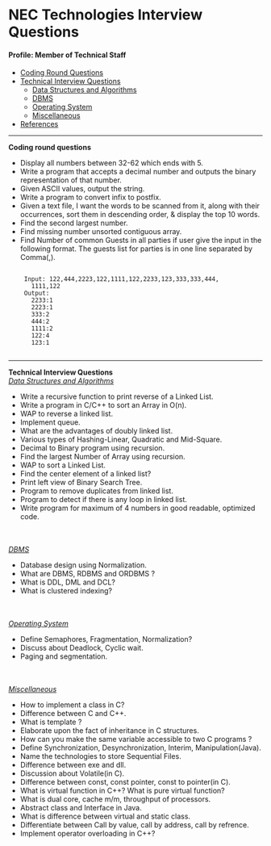 # NEC Technologies Interview Questions
#### Profile: Member of Technical Staff
* [Coding Round Questions](#coding)
* [Technical Interview Questions](#tech)
   * [Data Structures and Algorithms](#dsalg)
   * [DBMS](#dbms)
   * [Operating System](#os)
   * [Miscellaneous](#misc)
* [References](#ref)
____
<b name="coding">Coding round questions</b><br/>
- Display all numbers between 32-62 which ends with 5.
- Write a program that accepts a decimal number and outputs the binary representation of that number.
- Given ASCII values, output the string. 
- Write a program to convert infix to postfix.
- Given a text file, I want the words to be scanned from it, along with their occurrences, sort them in descending order, & display the top 10 words.
- Find the second largest number.
- Find missing number unsorted contiguous array.
- Find Number of common Guests in all parties if user give the input in the following format.
The guests list for parties is in one line separated by Comma(,).
     ```
     
      Input: 122,444,2223,122,1111,122,2233,123,333,333,444,
        1111,122
      Output:
        2233:1
        2223:1
        333:2
        444:2
        1111:2
        122:4
        123:1
        
     ```    

        

----
<b name="tech">Technical Interview Questions</b>
<br/>
<i><u name="dsalg">Data Structures and Algorithms</u></i>
- Write a recursive function to print reverse of a Linked List.
- Write a program in C/C++ to sort an Array in O(n).
- WAP to reverse a linked list.
- Implement queue.
- What are the advantages of doubly linked list.
- Various types of Hashing-Linear, Quadratic and Mid-Square.
- Decimal to Binary program using recursion.
- Find the largest Number of Array using recursion.
- WAP to sort a Linked List.
- Find the center element of a linked list?
- Print left view of Binary Search Tree.
- Program to remove duplicates from linked list.
- Program to detect if there is any loop in linked list.
- Write program for maximum of 4 numbers in good readable, optimized code.

<br/><br/>
<i><u name="dbms">DBMS</u></i>

- Database design using Normalization.
- What are DBMS, RDBMS and ORDBMS ?
- What is DDL, DML and DCL?
- What is clustered indexing?

<br/>
<br/>
<i><u name="os">Operating System</u></i>

- Define Semaphores, Fragmentation, Normalization?  
- Discuss about Deadlock, Cyclic wait.
- Paging and segmentation.

<br/>
<br/>
<i><u name="misc">Miscellaneous</u></i>

- How to implement a class in C?
- Difference between C and C++.
- What is template ?
- Elaborate upon the fact of inheritance in C structures.
- How can you make the same variable accessible to two C programs ?
- Define Synchronization, Desynchronization, Interim, Manipulation(Java).
- Name the technologies to store Sequential Files.
- Difference between exe and dll.
- Discussion about Volatile(in C).
- Difference between const, const pointer, const to pointer(in C).
- What is virtual function in C++? What is pure virtual function?
- What is dual core, cache m/m, throughput of processors.
- Abstract class and Interface in Java.
- What is difference between virtual and static class.
- Differentiate between Call by value, call by address, call by refrence.
- Implement operator overloading in C++?  
  

